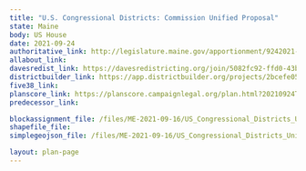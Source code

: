 ```yaml
---
title: "U.S. Congressional Districts: Commission Unified Proposal"
state: Maine
body: US House
date: 2021-09-24
authoritative_link: http://legislature.maine.gov/apportionment/9242021-meeting-materials/11529
allabout_link:
davesredist_link: https://davesredistricting.org/join/5082fc92-ffd0-43b3-b23b-4363c4605ec5
districtbuilder_link: https://app.districtbuilder.org/projects/2bcefe05-15dd-4560-8070-5c90421e5037
five38_link:
planscore_link: https://planscore.campaignlegal.org/plan.html?20210924T180149.213856906Z
predecessor_link:

blockassignment_file: /files/ME-2021-09-16/US_Congressional_Districts_Unified_Proposal.zip
shapefile_file:
simplegeojson_file: /files/ME-2021-09-16/US_Congressional_Districts_Unified_Proposal.geojson

layout: plan-page
---
```

